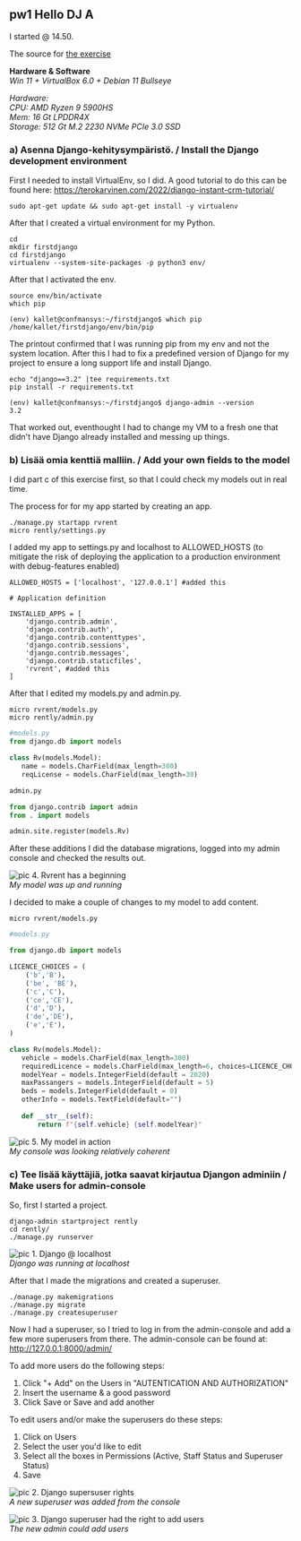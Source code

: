 ## pw1 Hello DJ A

I started @ 14.50.
  
The source for [the exercise](https://terokarvinen.com/2021/python-web-service-from-idea-to-production-2022/#pw1-hello-dj-a)
  
**Hardware & Software**  
*Win 11 + VirtualBox 6.0 + Debian 11 Bullseye*  
  
*Hardware:*  
*CPU: AMD Ryzen 9 5900HS*  
*Mem: 16 Gt LPDDR4X*  
*Storage: 512 Gt M.2 2230 NVMe PCIe 3.0 SSD*  

### a) Asenna Django-kehitysympäristö. / Install the Django development environment

First I needed to install VirtualEnv, so I did. A good tutorial to do this can be found here: https://terokarvinen.com/2022/django-instant-crm-tutorial/

	sudo apt-get update && sudo apt-get install -y virtualenv

After that I created a virtual environment for my Python.

	cd
	mkdir firstdjango
	cd firstdjango
	virtualenv --system-site-packages -p python3 env/

After that I activated the env.
	
	source env/bin/activate
	which pip

```
(env) kallet@confmansys:~/firstdjango$ which pip
/home/kallet/firstdjango/env/bin/pip
```

The printout confirmed that I was running pip from my env and not the system location. After this I had to fix a predefined version of Django for my project to ensure a long support life and install Django.
	
	echo "django==3.2" |tee requirements.txt
	pip install -r requirements.txt

```
(env) kallet@confmansys:~/firstdjango$ django-admin --version
3.2
```

That worked out, eventhought I had to change my VM to a fresh one that didn't have Django  already installed and messing up things.

### b) Lisää omia kenttiä malliin. / Add your own fields to the model

I did part c of this exercise first, so that I could check my models out in real time.

The process for for my app started by creating an app.

	./manage.py startapp rvrent
	micro rently/settings.py
	
I added my app to settings.py and localhost to ALLOWED_HOSTS (to mitigate the risk of deploying the application to a production environment with debug-features enabled)

```
ALLOWED_HOSTS = ['localhost', '127.0.0.1'] #added this

# Application definition

INSTALLED_APPS = [
    'django.contrib.admin',
    'django.contrib.auth',
    'django.contrib.contenttypes',
    'django.contrib.sessions',
    'django.contrib.messages',
    'django.contrib.staticfiles',
    'rvrent', #added this
]

```

After that I edited my models.py and admin.py.
	
	micro rvrent/models.py
	micro rently/admin.py
	

```Python
#models.py
from django.db import models

class Rv(models.Model):
   name = models.CharField(max_length=300)
   reqLicense = models.CharField(max_length=30)
```


```Python
admin.py

from django.contrib import admin
from . import models

admin.site.register(models.Rv)
```

After these additions I did the database migrations, logged into my admin console and checked the results out.


![pic 4. Rvrent has a beginning](/pics/pw1/4.png)  
*My model was up and running*  

I decided to make a couple of changes to my model to add content.

	micro rvrent/models.py
		
```Python
#models.py

from django.db import models

LICENCE_CHOICES = (
    ('b','B'),
    ('be', 'BE'),
    ('c','C'),
    ('ce','CE'),
    ('d','D'),
    ('de','DE'),
    ('e','E'),
)

class Rv(models.Model):
   vehicle = models.CharField(max_length=300)
   requiredLicence = models.CharField(max_length=6, choices=LICENCE_CHOICES, default='b')
   modelYear = models.IntegerField(default = 2020)
   maxPassangers = models.IntegerField(default = 5)
   beds = models.IntegerField(default = 0)
   otherInfo = models.TextField(default="")
   
   def __str__(self):
       return f"{self.vehicle} {self.modelYear}"
```

![pic 5. My model in action](/pics/pw1/5.png)  
*My console was looking relatively coherent*  


### c) Tee lisää käyttäjiä, jotka saavat kirjautua Djangon adminiin / Make users for admin-console

So, first I started a project.

	django-admin startproject rently
	cd rently/
	./manage.py runserver

![pic 1. Django @ localhost](/pics/pw1/1.png)  
*Django was running at localhost*  

After that I made the migrations and created a superuser.

	./manage.py makemigrations
	./manage.py migrate
	./manage.py createsuperuser

Now I had a superuser, so I tried to log in from the admin-console and add a few more superusers from there. The admin-console can be found at: http://127.0.0.1:8000/admin/

To add more users do the following steps:
1. Click "+ Add" on the Users in "AUTENTICATION AND AUTHORIZATION"
2. Insert the username & a good password
3. Click Save or Save and add another

To edit users and/or make the superusers  do these steps:
1. Click on Users
2. Select the user you'd like to edit
3. Select all the boxes in Permissions (Active, Staff Status and Superuser Status)
4. Save

![pic 2. Django supersuser rights](/pics/pw1/2.png)  
*A new superuser was added from the console*  

![pic 3. Django superuser had the right to add users](/pics/pw1/3.png)  
*The new admin could add users*  

